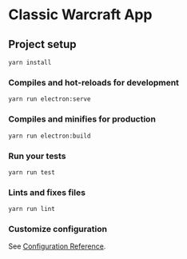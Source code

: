 # Classic Warcraft App

## Project setup
```
yarn install
```

### Compiles and hot-reloads for development
```
yarn run electron:serve
```

### Compiles and minifies for production
```
yarn run electron:build
```

### Run your tests
```
yarn run test
```

### Lints and fixes files
```
yarn run lint
```

### Customize configuration
See [Configuration Reference](https://cli.vuejs.org/config/).
